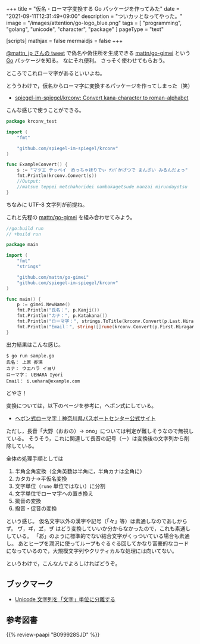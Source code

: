 +++
title = "仮名・ローマ字変換する Go パッケージを作ってみた"
date =  "2021-09-11T12:31:49+09:00"
description = "ついカッとなってやった。"
image = "/images/attention/go-logo_blue.png"
tags = [ "programming", "golang", "unicode", "character", "package" ]
pageType = "text"

[scripts]
  mathjax = false
  mermaidjs = false
+++

[@mattn_jp さんの tweet](https://twitter.com/mattn_jp/status/1436388661231177730) で偽名や偽住所を生成できる [mattn/go-gimei][go-gimei] という [Go] パッケージを知る。
なにそれ便利。
さっそく使わせてもらおう。

ところでこれローマ字があるといいよね。

とううわけで，仮名からローマ字に変換するパッケージを作ってしまった（笑）

- [spiegel-im-spiegel/krconv: Convert kana-character to roman-alphabet][krconv]

こんな感じで使うことができる。

```go
package krconv_test

import (
	"fmt"

	"github.com/spiegel-im-spiegel/krconv"
)

func ExampleConvert() {
	s := "マツエ テッペイ　めっちゃほりでぃ ﾅﾝﾊﾞかげつで まんざい みるんだょっ"
	fmt.Println(krconv.Convert(s))
	//Output:
	//matsue teppei metchahoridei nambakagetsude manzai mirundayotsu
}
```

ちなみに UTF-8 文字列が前提ね。

これと先程の [mattn/go-gimei][go-gimei] を組み合わせてみよう。

```go
//go:build run
// +build run

package main

import (
	"fmt"
	"strings"

	"github.com/mattn/go-gimei"
	"github.com/spiegel-im-spiegel/krconv"
)

func main() {
	p := gimei.NewName()
	fmt.Println("氏名：", p.Kanji())
	fmt.Println("カナ：", p.Katakana())
	fmt.Println("ローマ字：", strings.ToTitle(krconv.Convert(p.Last.Hiragana())), strings.Title(krconv.Convert(p.First.Hiragana())))
	fmt.Println("Email：", string([]rune(krconv.Convert(p.First.Hiragana()))[0:1])+"."+krconv.Convert(p.Last.Hiragana())+"@example.com")
}
```

出力結果はこんな感じ。

```text
$ go run sample.go 
氏名： 上原 弥璃
カナ： ウエハラ イヨリ
ローマ字： UEHARA Iyori
Email： i.uehara@example.com
```

どやさ！

変換については，以下のページを参考に，ヘボン式にしている。

- [ヘボン式ローマ字｜神奈川県パスポートセンター公式サイト](http://www.pref.kanagawa.jp/osirase/02/2315/hepburn.html)

ただし，長音「大野（おおの）→ ono」については判定が難しそうなので無視している。
そうそう，これに関連して長音の記号（ー）は変換後の文字列から削除している。

全体の処理手順としては

1. 半角全角変換（全角英数は半角に，半角カナは全角に）
2. カタカナ→平仮名変換
3. 文字単位（`rune` 単位ではない）に分割
4. 文字単位でローマ字への置き換え
5. 拗音の変換
6. 撥音・促音の変換

という感じ。
仮名文字以外の漢字や記号（「々」等）は素通しなのであしからず。
ヷ，ヸ，ヹ，ヺ はどう変換していいか分からなかったので，これも素通ししている。
「あ&#x3099;」のように標準的でない結合文字がくっついている場合も素通し。
あとヒープを潤沢に使ってループもぐるぐる回してかなり富豪的なコードになっているので，大規模文字列やクリティカルな処理には向いてない。

というわけで，こんなんでよろしければどうぞ。

## ブックマーク

- [Unicode 文字列を「文字」単位に分離する](https://zenn.dev/spiegel/articles/20210408-unicode-characters)

[Go]: https://golang.org/ "The Go Programming Language"
[go-gimei]: https://github.com/mattn/go-gimei "mattn/go-gimei"
[krconv]: https://github.com/spiegel-im-spiegel/krconv "spiegel-im-spiegel/krconv: Convert kana-character to roman-alphabet"

## 参考図書

{{% review-paapi "B099928SJD" %}} <!-- プログラミング言語Go -->
